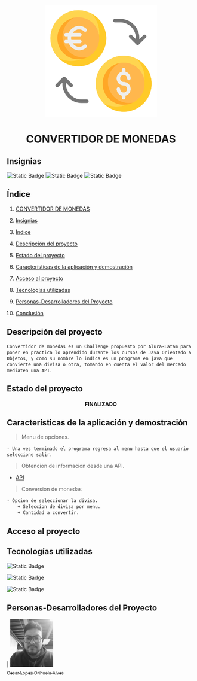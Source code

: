 <p align="center">
<img src="./img/intercambio.png"
 width="300">
</p>

<h1 align="center" id="convertidor">CONVERTIDOR DE MONEDAS </h1>

## Insignias

![Static Badge](https://img.shields.io/badge/STATUS-TERMINADO-green)
![Static Badge](https://img.shields.io/badge/LENGUAJE-JAVA-orange)
![Static Badge](https://img.shields.io/badge/PROYECTO-Alura_Latam-blue)

## Índice

1. [CONVERTIDOR DE MONEDAS](#convertidor)

2. [Insignias](#insignias)

3. [Índice](#índice)

4. [Descripción del proyecto](#descripción-del-proyecto)

5. [Estado del proyecto](#Estado-del-proyecto)

6. [Características de la aplicación y demostración](#Características-de-la-aplicación-y-demostración)

7. [Acceso al proyecto](#acceso-proyecto)

8. [Tecnologías utilizadas](#tecnologías-utilizadas)

9. [Personas-Desarrolladores del Proyecto](#personas-desarrolladores)

10. [Conclusión](#conclusión)

## Descripción del proyecto

    Convertidor de monedas es un Challenge propuesto por Alura-Latam para poner en practica lo aprendido durante los cursos de Java Orientado a Objetos, y como su nombre lo indica es un programa en java que convierte una divisa o otra, tomando en cuenta el valor del mercado mediaten una API.

## Estado del proyecto

<h4 align="center">
FINALIZADO
</h4>

## Características de la aplicación y demostración

> Menu de opciones.

    - Una ves terminado el programa regresa al menu hasta que el usuario seleccione salir.

> Obtencion de informacion desde una API.

- [API](https://www.exchangerate-api.com/)

> Conversion de monedas

    - Opcion de seleccionar la divisa.
        + Seleccion de divisa por menu.
        + Cantidad a convertir.

## Acceso al proyecto

## Tecnologías utilizadas

![Static Badge](https://img.shields.io/badge/IDE-IntelliJ-purple)

![Static Badge](https://img.shields.io/badge/LENGUAJE-JAVA-orange)

![Static Badge](https://img.shields.io/badge/JDK-22-red)

## Personas-Desarrolladores del Proyecto

| [<img src="./img/Imagen de WhatsApp 2024-04-03 a las 11.56.47_1cd72efb.jpg" width=115><br><sub>Cesar Lopez Orihuela Alves</sub>](https://github.com/Chinicuil87)
